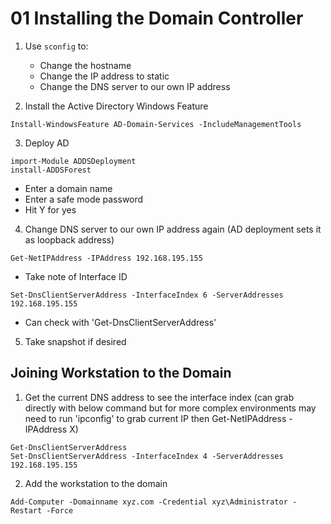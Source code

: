 # 01 Installing the Domain Controller


1. Use `sconfig` to:
    - Change the hostname
    - Change the IP address to static
    - Change the DNS server to our own IP address

2. Install the Active Directory Windows Feature

```shell
Install-WindowsFeature AD-Domain-Services -IncludeManagementTools
```

3. Deploy AD

```
import-Module ADDSDeployment
install-ADDSForest
```

- Enter a domain name
- Enter a safe mode password
- Hit Y for yes

4. Change DNS server to our own IP address again (AD deployment sets it as loopback address)

```
Get-NetIPAddress -IPAddress 192.168.195.155
```
- Take note of Interface ID

```
Set-DnsClientServerAddress -InterfaceIndex 6 -ServerAddresses 192.168.195.155
```

- Can check with 'Get-DnsClientServerAddress'

5. Take snapshot if desired


## Joining Workstation to the Domain


1. Get the current DNS address to see the interface index (can grab directly with below command but for more complex environments may need to run 'ipconfig' to grab current IP then Get-NetIPAddress -IPAddress X)

```
Get-DnsClientServerAddress
Set-DnsClientServerAddress -InterfaceIndex 4 -ServerAddresses 192.168.195.155
```

2. Add the workstation to the domain

```
Add-Computer -Domainname xyz.com -Credential xyz\Administrator -Restart -Force
```



